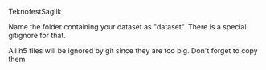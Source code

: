 TeknofestSaglik

Name the folder containing your dataset as "dataset". There is a special gitignore for that.

All h5 files will be ignored by git since they are too big. Don't forget to copy them
